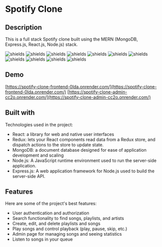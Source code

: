 # Spotify Clone

## Description

This is a full stack Spotify clone built using the MERN (MongoDB, Express.js, React.js, Node.js) stack.

![shields](https://img.shields.io/badge/Node.js-43853D?style=for-the-badge&logo=node.js&logoColor=white)
![shields](https://img.shields.io/badge/Sass-CC6699?style=for-the-badge&logo=sass&logoColor=white)
![shields](https://img.shields.io/badge/Express.js-404D59?style=for-the-badge)
![shields](https://img.shields.io/badge/React-20232A?style=for-the-badge&logo=react&logoColor=61DAFB)
![shields](https://img.shields.io/badge/Redux-593D88?style=for-the-badge&logo=redux&logoColor=white)
![shields](https://img.shields.io/badge/React_Router-CA4245?style=for-the-badge&logo=react-router&logoColor=white)
![shields](https://img.shields.io/badge/MongoDB-4EA94B?style=for-the-badge&logo=mongodb&logoColor=white)
![shields](https://img.shields.io/badge/Vercel-000000?style=for-the-badge&logo=vercel&logoColor=white)
![shields](https://img.shields.io/badge/WebStorm-000000?style=for-the-badge&logo=WebStorm&logoColor=white)
![shields](https://img.shields.io/badge/eslint-3A33D1?style=for-the-badge&logo=eslint&logoColor=white)
![shields](https://img.shields.io/badge/prettier-1A2C34?style=for-the-badge&logo=prettier&logoColor=F7BA3E)

## Demo

[https://spotify-clone-frontend-0lda.onrender.com/](https://spotify-clone-frontend-0lda.onrender.com/)
[https://spotify-clone-admin-cc2o.onrender.com/](https://spotify-clone-admin-cc2o.onrender.com/)

## Built with

Technologies used in the project:

-   React: a library for web and native user interfaces
-   Redux: lets your React components read data from a Redux store, and dispatch actions to the store to update state.
-   MongoDB: a document database designed for ease of application development and scaling
-   Node.js: A JavaScript runtime environment used to run the server-side application.
-   Express.js: A web application framework for Node.js used to build the server-side API.

## Features

Here are some of the project's best features:

-   User authentication and authorization
-   Search functionality to find songs, playlists, and artists
-   Create, edit, and delete playlists and songs
-   Play songs and control playback (play, pause, skip, etc.)
-   Admin page for managing songs and seeing statistics
-   Listen to songs in your queue
